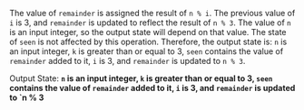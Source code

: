 The value of `remainder` is assigned the result of `n % i`. The previous value of `i` is 3, and `remainder` is updated to reflect the result of `n % 3`. The value of `n` is an input integer, so the output state will depend on that value. The state of `seen` is not affected by this operation. Therefore, the output state is: `n` is an input integer, `k` is greater than or equal to 3, `seen` contains the value of `remainder` added to it, `i` is 3, and `remainder` is updated to `n % 3`.

Output State: **`n` is an input integer, `k` is greater than or equal to 3, `seen` contains the value of `remainder` added to it, `i` is 3, and `remainder` is updated to `n % 3**